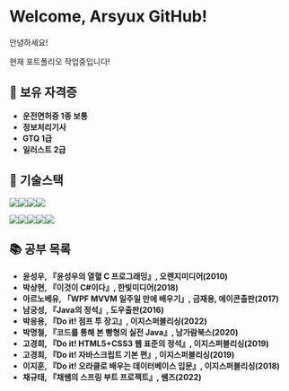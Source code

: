 # Welcome, Arsyux GitHub!
안녕하세요!<br>

현재 포트폴리오 작업중입니다!





















## 📌 보유 자격증
- **운전면허증 1종 보통**
- **정보처리기사**
- **GTQ 1급**
- **일러스트 2급**

## 🔧 기술스택
<img src="https://img.shields.io/badge/html5-E34F26?style=for-the-badge&logo=html5&logoColor=white"><img src="https://img.shields.io/badge/css3-1572B6?style=for-the-badge&logo=css3&logoColor=white"><img src="https://img.shields.io/badge/javascript-F7DF1E?style=for-the-badge&logo=javascript&logoColor=white"><img src="https://img.shields.io/badge/bootstrap-7952B3?style=for-the-badge&logo=bootstrap&logoColor=white">

<img src="https://img.shields.io/badge/java-E21818?style=for-the-badge&logo=java&logoColor=white"><img src="https://img.shields.io/badge/oracle-F80000?style=for-the-badge&logo=oracle&logoColor=white"><img src="https://img.shields.io/badge/mariadb-003545?style=for-the-badge&logo=mariadb&logoColor=white"><img src="https://img.shields.io/badge/Spring-6DB33F?style=for-the-badge&logo=Spring&logoColor=green"><img src="https://img.shields.io/badge/Spring Boot-6DB33F?style=for-the-badge&logo=Spring Boot&logoColor=yellow">

## 📚 공부 목록
- **윤성우, 『윤성우의 열혈 C 프로그래밍』, 오렌지미디어(2010)**
- **박상현, 『이것이 C#이다』, 한빛미디어(2018)**
- **아르노베유, 「WPF MVVM 일주일 만에 배우기」, 금재용, 에이콘출판(2017)**
- **남궁성, 『Java의 정석』, 도우출판(2016)**
- **박응용, 『Do it! 점프 투 장고』, 이지스퍼블리싱(2022)**
- **박명철, 『코드를 통해 본 빵형의 실전 Java』, 남가람북스(2020)**
- **고경희, 『Do it! HTML5+CSS3 웹 표준의 정석』, 이지스퍼블리싱(2019)**
- **고경희, 『Do it! 자바스크립트 기본 편』, 이지스퍼블리싱(2019)**
- **이지훈, 『Do it! 오라클로 배우는 데이터베이스 입문』, 이지스퍼블리싱(2018)**
- **채규태, 『채쌤의 스프링 부트 프로젝트』, 쌤즈(2022)**



